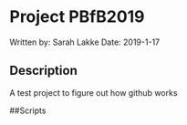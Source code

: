 # Project PBfB2019

Written by: Sarah Lakke
Date: 2019-1-17

## Description
A test project to figure out how github works

##Scripts

